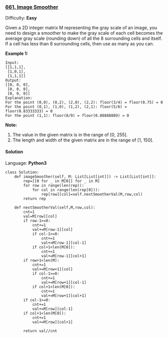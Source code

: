 ### [661\. Image Smoother](https://leetcode.com/problems/image-smoother/)

Difficulty: **Easy**


Given a 2D integer matrix M representing the gray scale of an image, you need to design a smoother to make the gray scale of each cell becomes the average gray scale (rounding down) of all the 8 surrounding cells and itself. If a cell has less than 8 surrounding cells, then use as many as you can.

**Example 1:**  

```
Input:
[[1,1,1],
 [1,0,1],
 [1,1,1]]
Output:
[[0, 0, 0],
 [0, 0, 0],
 [0, 0, 0]]
Explanation:
For the point (0,0), (0,2), (2,0), (2,2): floor(3/4) = floor(0.75) = 0
For the point (0,1), (1,0), (1,2), (2,1): floor(5/6) = floor(0.83333333) = 0
For the point (1,1): floor(8/9) = floor(0.88888889) = 0
```

**Note:**  

1.  The value in the given matrix is in the range of [0, 255].
2.  The length and width of the given matrix are in the range of [1, 150].


#### Solution

Language: **Python3**

```python3
class Solution:
    def imageSmoother(self, M: List[List[int]]) -> List[List[int]]:
        rep=[[0 for _ in M[0]] for _ in M]
        for row in range(len(rep)):
            for col in range(len(rep[0])):
                rep[row][col]=self.nextSmootherVal(M,row,col)
        return rep
    
    def nextSmootherVal(self,M,row,col):
        cnt=1
        val=M[row][col]
        if row-1>=0:
            cnt+=1
            val+=M[row-1][col]
            if col-1>=0:
                cnt+=1
                val+=M[row-1][col-1]
            if col+1<len(M[0]):
                cnt+=1
                val+=M[row-1][col+1]
        if row+1<len(M):
            cnt+=1
            val+=M[row+1][col]
            if col-1>=0:
                cnt+=1
                val+=M[row+1][col-1]
            if col+1<len(M[0]):
                cnt+=1
                val+=M[row+1][col+1]
        if col-1>=0:
            cnt+=1
            val+=M[row][col-1]
        if col+1<len(M[0]):
            cnt+=1
            val+=M[row][col+1]
        
        return val//cnt
        
```